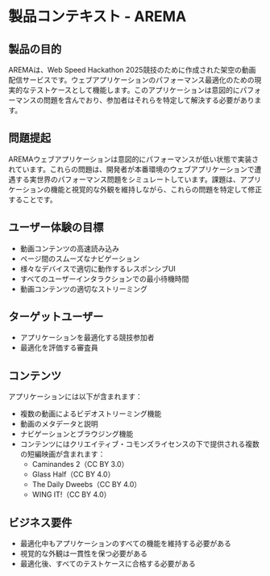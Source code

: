 # 製品コンテキスト - AREMA

## 製品の目的

AREMAは、Web Speed Hackathon 2025競技のために作成された架空の動画配信サービスです。ウェブアプリケーションのパフォーマンス最適化のための現実的なテストケースとして機能します。このアプリケーションは意図的にパフォーマンスの問題を含んでおり、参加者はそれらを特定して解決する必要があります。

## 問題提起

AREMAウェブアプリケーションは意図的にパフォーマンスが低い状態で実装されています。これらの問題は、開発者が本番環境のウェブアプリケーションで遭遇する実世界のパフォーマンス問題をシミュレートしています。課題は、アプリケーションの機能と視覚的な外観を維持しながら、これらの問題を特定して修正することです。

## ユーザー体験の目標

- 動画コンテンツの高速読み込み
- ページ間のスムーズなナビゲーション
- 様々なデバイスで適切に動作するレスポンシブUI
- すべてのユーザーインタラクションでの最小待機時間
- 動画コンテンツの適切なストリーミング

## ターゲットユーザー

- アプリケーションを最適化する競技参加者
- 最適化を評価する審査員

## コンテンツ

アプリケーションには以下が含まれます：

- 複数の動画によるビデオストリーミング機能
- 動画のメタデータと説明
- ナビゲーションとブラウジング機能
- コンテンツにはクリエイティブ・コモンズライセンスの下で提供される複数の短編映画が含まれます：
  - Caminandes 2（CC BY 3.0）
  - Glass Half（CC BY 4.0）
  - The Daily Dweebs（CC BY 4.0）
  - WING IT!（CC BY 4.0）

## ビジネス要件

- 最適化中もアプリケーションのすべての機能を維持する必要がある
- 視覚的な外観は一貫性を保つ必要がある
- 最適化後、すべてのテストケースに合格する必要がある
